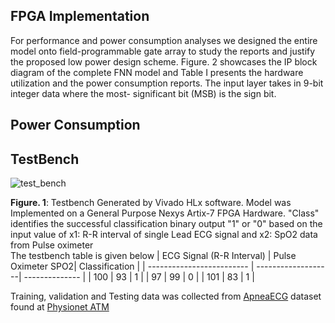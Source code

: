 ## FPGA Implementation
For performance and power consumption analyses we designed the entire model onto field-programmable gate array to study the reports and justify the proposed low power design scheme. Figure. 2 showcases the IP block diagram of the complete FNN model and Table I presents the hardware utilization and the power consumption reports. The input layer takes in 9-bit integer data where the most- significant bit (MSB) is the sign bit. 

## Power Consumption


## TestBench
![test_bench](https://user-images.githubusercontent.com/48494146/138361460-82c1ef8f-0043-40ba-b6dd-05a0661ccfd8.PNG)

**Figure. 1**: Testbench Generated by Vivado HLx software. Model was Implemented on a General Purpose Nexys Artix-7 FPGA Hardware. "Class" identifies the successful classification binary output "1" or "0" based on the input value of x1: R-R interval of single Lead ECG signal and x2: SpO2 data from Pulse oximeter  
The testbench table is given below
| ECG Signal (R-R Interval) | Pulse Oximeter SPO2| Classification |
| ------------------------- | -------------------| -------------- |
| 100                       | 93                 |       1        |
| 97                        | 99                 |       0        |
| 101                       | 83                 |       1        |

Training, validation and Testing data was collected from [ApneaECG](https://www.physionet.org/content/apnea-ecg/1.0.0/) dataset found at [Physionet ATM](https://archive.physionet.org/cgi-bin/atm/ATM)
